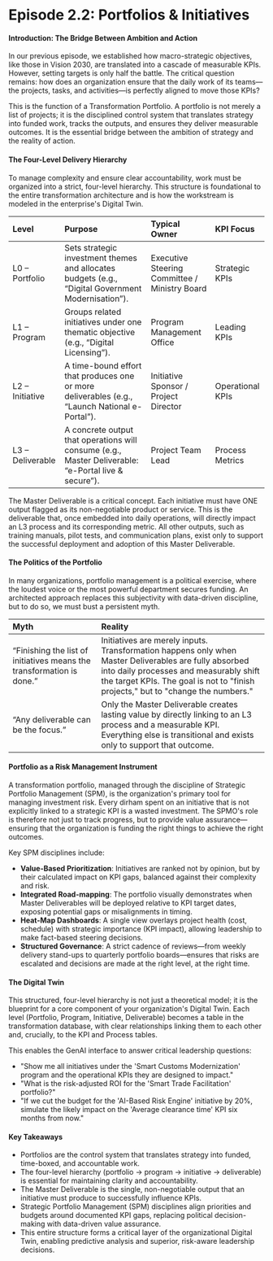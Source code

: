# Episode 2.2: Portfolios & Initiatives

#### **Introduction: The Bridge Between Ambition and Action**

In our previous episode, we established how macro-strategic objectives, like those in Vision 2030, are translated into a cascade of measurable KPIs. However, setting targets is only half the battle. The critical question remains: how does an organization ensure that the daily work of its teams—the projects, tasks, and activities—is perfectly aligned to move those KPIs?

This is the function of a Transformation Portfolio. A portfolio is not merely a list of projects; it is the disciplined control system that translates strategy into funded work, tracks the outputs, and ensures they deliver measurable outcomes. It is the essential bridge between the ambition of strategy and the reality of action.

#### **The Four-Level Delivery Hierarchy**

To manage complexity and ensure clear accountability, work must be organized into a strict, four-level hierarchy. This structure is foundational to the entire transformation architecture and is how the workstream is modeled in the enterprise's Digital Twin.

| Level | Purpose | Typical Owner | KPI Focus |
| :---- | :---- | :---- | :---- |
| L0 – Portfolio | Sets strategic investment themes and allocates budgets (e.g., “Digital Government Modernisation”). | Executive Steering Committee / Ministry Board | Strategic KPIs |
| L1 – Program | Groups related initiatives under one thematic objective (e.g., “Digital Licensing”). | Program Management Office | Leading KPIs |
| L2 – Initiative | A time-bound effort that produces one or more deliverables (e.g., “Launch National e-Portal”). | Initiative Sponsor / Project Director | Operational KPIs |
| L3 – Deliverable | A concrete output that operations will consume (e.g., Master Deliverable: “e-Portal live & secure”). | Project Team Lead | Process Metrics |

The Master Deliverable is a critical concept. Each initiative must have ONE output flagged as its non-negotiable product or service. This is the deliverable that, once embedded into daily operations, will directly impact an L3 process and its corresponding metric. All other outputs, such as training manuals, pilot tests, and communication plans, exist only to support the successful deployment and adoption of this Master Deliverable.

#### **The Politics of the Portfolio**

In many organizations, portfolio management is a political exercise, where the loudest voice or the most powerful department secures funding. An architected approach replaces this subjectivity with data-driven discipline, but to do so, we must bust a persistent myth.

| Myth | Reality |
| :---- | :---- |
| “Finishing the list of initiatives means the transformation is done.” | Initiatives are merely inputs. Transformation happens only when Master Deliverables are fully absorbed into daily processes and measurably shift the target KPIs. The goal is not to "finish projects," but to "change the numbers." |
| “Any deliverable can be the focus.” | Only the Master Deliverable creates lasting value by directly linking to an L3 process and a measurable KPI. Everything else is transitional and exists only to support that outcome. |

#### **Portfolio as a Risk Management Instrument**

A transformation portfolio, managed through the discipline of Strategic Portfolio Management (SPM), is the organization's primary tool for managing investment risk. Every dirham spent on an initiative that is not explicitly linked to a strategic KPI is a wasted investment. The SPMO's role is therefore not just to track progress, but to provide value assurance—ensuring that the organization is funding the right things to achieve the right outcomes.

Key SPM disciplines include:

- **Value-Based Prioritization**: Initiatives are ranked not by opinion, but by their calculated impact on KPI gaps, balanced against their complexity and risk.  
- **Integrated Road-mapping**: The portfolio visually demonstrates when Master Deliverables will be deployed relative to KPI target dates, exposing potential gaps or misalignments in timing.  
- **Heat-Map Dashboards**: A single view overlays project health (cost, schedule) with strategic importance (KPI impact), allowing leadership to make fact-based steering decisions.  
- **Structured Governance**: A strict cadence of reviews—from weekly delivery stand-ups to quarterly portfolio boards—ensures that risks are escalated and decisions are made at the right level, at the right time.

#### **The Digital Twin**

This structured, four-level hierarchy is not just a theoretical model; it is the blueprint for a core component of your organization's Digital Twin. Each level (Portfolio, Program, Initiative, Deliverable) becomes a table in the transformation database, with clear relationships linking them to each other and, crucially, to the KPI and Process tables.

This enables the GenAI interface to answer critical leadership questions:

- "Show me all initiatives under the 'Smart Customs Modernization' program and the operational KPIs they are designed to impact."  
- "What is the risk-adjusted ROI for the 'Smart Trade Facilitation' portfolio?"  
- "If we cut the budget for the 'AI-Based Risk Engine' initiative by 20%, simulate the likely impact on the 'Average clearance time' KPI six months from now."

#### **Key Takeaways**

- Portfolios are the control system that translates strategy into funded, time-boxed, and accountable work.  
- The four-level hierarchy (portfolio → program → initiative → deliverable) is essential for maintaining clarity and accountability.  
- The Master Deliverable is the single, non-negotiable output that an initiative must produce to successfully influence KPIs.  
- Strategic Portfolio Management (SPM) disciplines align priorities and budgets around documented KPI gaps, replacing political decision-making with data-driven value assurance.  
- This entire structure forms a critical layer of the organizational Digital Twin, enabling predictive analysis and superior, risk-aware leadership decisions.
